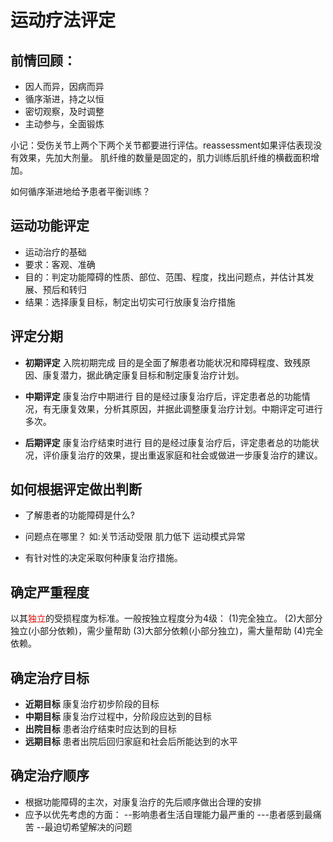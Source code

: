 # 运动疗法评定

## 前情回顾：

- 因人而异，因病而异
- 循序渐进，持之以恒
- 密切观察，及时调整
- 主动参与，全面锻炼

小记：受伤关节上两个下两个关节都要进行评估。reassessment如果评估表现没有效果，先加大剂量。
肌纤维的数量是固定的，肌力训练后肌纤维的横截面积增加。

如何循序渐进地给予患者平衡训练？

## 运动功能评定

- 运动治疗的基础
- 要求：客观、准确
- 目的：判定功能障碍的性质、部位、范围、程度，找出问题点，并估计其发展、预后和转归
- 结果：选择康复目标，制定出切实可行放康复治疗措施

## 评定分期

- **初期评定** 入院初期完成
目的是全面了解患者功能状况和障碍程度、致残原因、康复潜力，据此确定康复目标和制定康复治疗计划。

- **中期评定** 康复治疗中期进行
目的是经过康复治疗后，评定患者总的功能情况，有无康复效果，分析其原因，并据此调整康复治疗计划。中期评定可进行多次。

- **后期评定** 康复治疗结束时进行
目的是经过康复治疗后，评定患者总的功能状况，评价康复治疗的效果，提出重返家庭和社会或做进一步康复治疗的建议。

## 如何根据评定做出判断

- 了解患者的功能障碍是什么?
- 问题点在哪里？
如:关节活动受限
肌力低下
运动模式异常

- 有针对性的决定采取何种康复治疗措施。

## 确定严重程度

以其<font color=red>独立</font>的受损程度为标准。一般按独立程度分为4级：
(1)完全独立。
(2)大部分独立(小部分依赖)，需少量帮助
(3)大部分依赖(小部分独立)，需大量帮助
(4)完全依赖。

## 确定治疗目标

- **近期目标** 康复治疗初步阶段的目标
- **中期目标** 康复治疗过程中，分阶段应达到的目标
- **出院目标** 患者治疗结束时应达到的目标
- **远期目标** 患者出院后回归家庭和社会后所能达到的水平

## 确定治疗顺序

- 根据功能障碍的主次，对康复治疗的先后顺序做出合理的安排
- 应予以优先考虑的方面：
--影响患者生活自理能力最严重的
---患者感到最痛苦
--最迫切希望解决的问题


